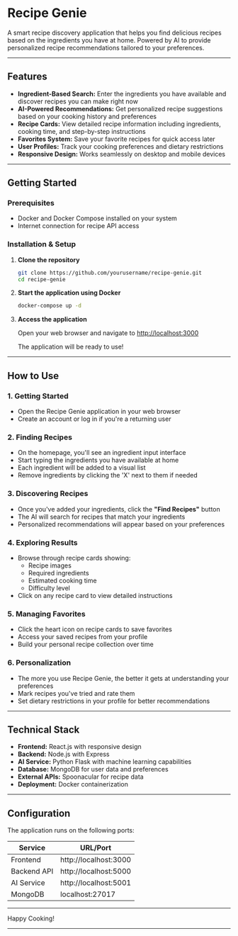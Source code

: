 # Recipe Genie 

A smart recipe discovery application that helps you find delicious recipes based on the ingredients you have at home. Powered by AI to provide personalized recipe recommendations tailored to your preferences.

---

##  Features

- **Ingredient-Based Search:** Enter the ingredients you have available and discover recipes you can make right now
- **AI-Powered Recommendations:** Get personalized recipe suggestions based on your cooking history and preferences
- **Recipe Cards:** View detailed recipe information including ingredients, cooking time, and step-by-step instructions
- **Favorites System:** Save your favorite recipes for quick access later
- **User Profiles:** Track your cooking preferences and dietary restrictions
- **Responsive Design:** Works seamlessly on desktop and mobile devices

---

##  Getting Started

### Prerequisites

- Docker and Docker Compose installed on your system
- Internet connection for recipe API access

### Installation & Setup

1. **Clone the repository**
    ```bash
    git clone https://github.com/yourusername/recipe-genie.git
    cd recipe-genie
    ```
2. **Start the application using Docker**
    ```bash
    docker-compose up -d
    ```
3. **Access the application**

    Open your web browser and navigate to [http://localhost:3000](http://localhost:3000)

    The application will be ready to use!

---

##  How to Use

### 1. Getting Started

- Open the Recipe Genie application in your web browser
- Create an account or log in if you're a returning user

### 2. Finding Recipes

- On the homepage, you'll see an ingredient input interface
- Start typing the ingredients you have available at home
- Each ingredient will be added to a visual list
- Remove ingredients by clicking the 'X' next to them if needed

### 3. Discovering Recipes

- Once you've added your ingredients, click the **"Find Recipes"** button
- The AI will search for recipes that match your ingredients
- Personalized recommendations will appear based on your preferences

### 4. Exploring Results

- Browse through recipe cards showing:
  - Recipe images
  - Required ingredients
  - Estimated cooking time
  - Difficulty level
- Click on any recipe card to view detailed instructions

### 5. Managing Favorites

- Click the heart icon on recipe cards to save favorites
- Access your saved recipes from your profile
- Build your personal recipe collection over time

### 6. Personalization

- The more you use Recipe Genie, the better it gets at understanding your preferences
- Mark recipes you've tried and rate them
- Set dietary restrictions in your profile for better recommendations

---

##  Technical Stack

- **Frontend:** React.js with responsive design
- **Backend:** Node.js with Express
- **AI Service:** Python Flask with machine learning capabilities
- **Database:** MongoDB for user data and preferences
- **External APIs:** Spoonacular for recipe data
- **Deployment:** Docker containerization

---

##  Configuration

The application runs on the following ports:

| Service        | URL/Port                 |
| -------------- | ------------------------ |
| Frontend       | http://localhost:3000    |
| Backend API    | http://localhost:5000    |
| AI Service     | http://localhost:5001    |
| MongoDB        | localhost:27017          |

---

Happy Cooking! 

---
